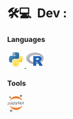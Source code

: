 
# 🛠💻 &nbsp;Dev :

### Languages
<a href="https://docs.python.org/3/" target="_blank">
    <img src="https://github.com/devicons/devicon/blob/master/icons/python/python-original.svg" alt="python" width="40" height="40">
</a>
<a href="https://www.r-project.org" target="_blank">
    <img src="https://github.com/devicons/devicon/blob/master/icons/r/r-original.svg" title="R" alt="R" width="40" height="40">
</a>

### Tools
<a href="https://jupyter.org" target="_blank">
    <img src="https://github.com/devicons/devicon/blob/master/icons/jupyter/jupyter-original-wordmark.svg" title="Jupyter" alt="Jupyter" width="40" height="40">
</a>
